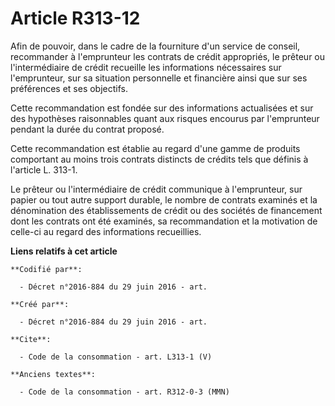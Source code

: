 # Article R313-12

Afin de pouvoir, dans le cadre de la fourniture d'un service de conseil, recommander à l'emprunteur les contrats de crédit
appropriés, le prêteur ou l'intermédiaire de crédit recueille les informations nécessaires sur l'emprunteur, sur sa situation
personnelle et financière ainsi que sur ses préférences et ses objectifs. 

Cette recommandation est fondée sur des informations actualisées et sur des hypothèses raisonnables quant aux risques
encourus par l'emprunteur pendant la durée du contrat proposé. 

Cette recommandation est établie au regard d'une gamme de produits comportant au moins trois contrats distincts de crédits
tels que définis à l'article L. 313-1. 

Le prêteur ou l'intermédiaire de crédit communique à l'emprunteur, sur papier ou tout autre support durable, le nombre de
contrats examinés et la dénomination des établissements de crédit ou des sociétés de financement dont les contrats ont été
examinés, sa recommandation et la motivation de celle-ci au regard des informations recueillies.

**Liens relatifs à cet article**

	**Codifié par**:

	  - Décret n°2016-884 du 29 juin 2016 - art.

	**Créé par**:

	  - Décret n°2016-884 du 29 juin 2016 - art.

	**Cite**:

	  - Code de la consommation - art. L313-1 (V)

	**Anciens textes**:

	  - Code de la consommation - art. R312-0-3 (MMN)
